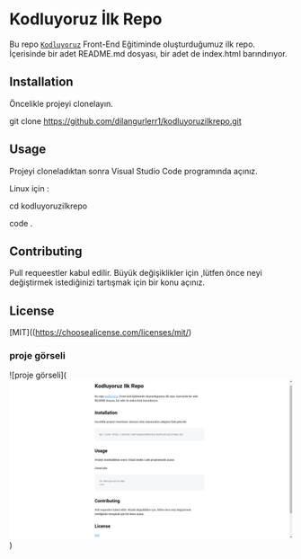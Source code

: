 # Kodluyoruz İlk Repo
Bu repo [`Kodluyoruz`](https://academy.patika.dev/courses/git) Front-End Eğitiminde oluşturduğumuz ilk repo. İçerisinde bir adet README.md dosyası, bir adet  de index.html barındırıyor.

## Installation
Öncelikle projeyi clonelayın.

git clone https://github.com/dilangurlerr1/kodluyoruzilkrepo.git

## Usage 
Projeyi cloneladıktan sonra Visual Studio Code programında açınız.

Linux için :


cd kodluyoruzilkrepo

code .

## Contributing
Pull requeestler kabul edilir. Büyük değişiklikler için ,lütfen önce neyi değiştirmek istediğinizi tartışmak için bir konu açınız.

## License 
[MIT]((https://choosealicense.com/licenses/mit/)

### proje görseli
![proje görseli](![alt text](image.png))


